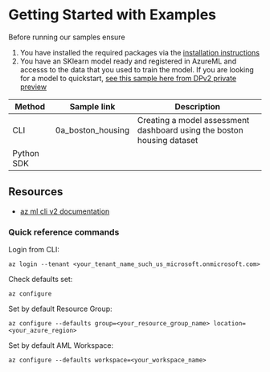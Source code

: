 # Getting Started with Examples
Before running our samples ensure
1. You have installed the required packages via the [installation instructions]()
2. You have an SKlearn model ready and registered in AzureML and accesss to the data that you used to train the model.
If you are looking for a model to quickstart, [see this sample here from DPv2 private preview](https://github.com/Azure/azureml-previews/tree/main/previews/pipelines/samples/nyc_taxi_data_regression)

|Method | Sample link |Description |
| -- |--|--|
|CLI |0a_boston_housing | Creating a model assessment dashboard using the boston housing dataset |
| Python SDK| | |

## Resources
- [az ml cli v2 documentation](https://docs.microsoft.com/en-us/cli/azure/ml?view=azure-cli-latest)
### Quick reference commands
Login from CLI:
```CLI
az login --tenant <your_tenant_name_such_us_microsoft.onmicrosoft.com>
```
Check defaults set:
```CLI
az configure
```
Set by default Resource Group:
```CLI
az configure --defaults group=<your_resource_group_name> location=<your_azure_region>
```
Set by default AML Workspace:
```CLI
az configure --defaults workspace=<your_workspace_name>


